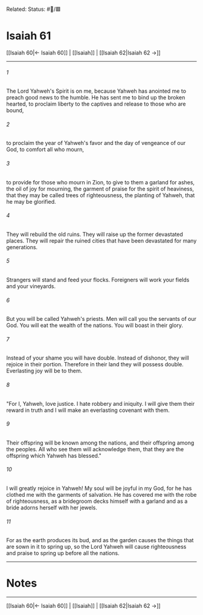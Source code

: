 Related:
Status: #📖/🟥
# Isaiah 61

[[Isaiah 60|← Isaiah 60]] | [[Isaiah]] | [[Isaiah 62|Isaiah 62 →]]
***



###### 1 
The Lord Yahweh's Spirit is on me, because Yahweh has anointed me to preach good news to the humble. He has sent me to bind up the broken hearted, to proclaim liberty to the captives and release to those who are bound, 

###### 2 
to proclaim the year of Yahweh's favor and the day of vengeance of our God, to comfort all who mourn, 

###### 3 
to provide for those who mourn in Zion, to give to them a garland for ashes, the oil of joy for mourning, the garment of praise for the spirit of heaviness, that they may be called trees of righteousness, the planting of Yahweh, that he may be glorified. 

###### 4 
They will rebuild the old ruins. They will raise up the former devastated places. They will repair the ruined cities that have been devastated for many generations. 

###### 5 
Strangers will stand and feed your flocks. Foreigners will work your fields and your vineyards. 

###### 6 
But you will be called Yahweh's priests. Men will call you the servants of our God. You will eat the wealth of the nations. You will boast in their glory. 

###### 7 
Instead of your shame you will have double. Instead of dishonor, they will rejoice in their portion. Therefore in their land they will possess double. Everlasting joy will be to them. 

###### 8 
"For I, Yahweh, love justice. I hate robbery and iniquity. I will give them their reward in truth and I will make an everlasting covenant with them. 

###### 9 
Their offspring will be known among the nations, and their offspring among the peoples. All who see them will acknowledge them, that they are the offspring which Yahweh has blessed." 

###### 10 
I will greatly rejoice in Yahweh! My soul will be joyful in my God, for he has clothed me with the garments of salvation. He has covered me with the robe of righteousness, as a bridegroom decks himself with a garland and as a bride adorns herself with her jewels. 

###### 11 
For as the earth produces its bud, and as the garden causes the things that are sown in it to spring up, so the Lord Yahweh will cause righteousness and praise to spring up before all the nations.

---
# Notes


***
[[Isaiah 60|← Isaiah 60]] | [[Isaiah]] | [[Isaiah 62|Isaiah 62 →]]
